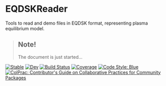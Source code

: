 # EQDSKReader

Tools to read and demo files in EQDSK format, representing plasma equilibrium model.

> ## Note!
> 
> The document is just started...
> 


[![Stable](https://img.shields.io/badge/docs-stable-blue.svg)](https://dvp2015.github.io/EQDSKReader.jl/stable/) 
[![Dev](https://img.shields.io/badge/docs-dev-blue.svg)](https://dvp2015.github.io/EQDSKReader.jl/dev/) 
[![Build Status](https://github.com/dvp2015/EQDSKReader.jl/actions/workflows/CI.yml/badge.svg?branch=main)](https://github.com/dvp2015/EQDSKReader.jl/actions/workflows/CI.yml?query=branch%3Amain) 
[![Coverage](https://codecov.io/gh/dvp/EQDSKReader.jl/branch/main/graph/badge.svg)](https://codecov.io/gh/dvp2015/EQDSKReader.jl) 
[![Code Style: Blue](https://img.shields.io/badge/code%20style-blue-4495d1.svg)](https://github.com/invenia/BlueStyle) 
[![ColPrac: Contributor's Guide on Collaborative Practices for Community Packages](https://img.shields.io/badge/ColPrac-Contributor's%20Guide-blueviolet)](https://github.com/SciML/ColPrac)
